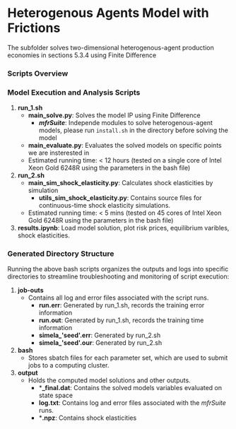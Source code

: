 # Heterogenous Agents Model with Frictions

The subfolder solves two-dimensional heterogenous-agent production economies in sections 5.3.4 using Finite Difference

### Scripts Overview

### Model Execution and Analysis Scripts

1. **run_1.sh**
   - **main_solve.py**: Solves the model IP using Finite Difference 
     - **_mfrSuite_**: Independe modules to solve heterogenous-agent models, please run `install.sh` in the directory before solving the model
   - **main_evaluate.py**: Evaluates the solved models on specific points we are insterested in
   - Estimated running time: < 12 hours (tested on a single core of Intel Xeon Gold 6248R using the parameters in the bash file)
2. **run_2.sh**
   - **main_sim_shock_elasticity.py**: Calculates shock elasticities by simulation
     - **utils_sim_shock_elasticity.py**: Contains source files for continuous-time shock elasticity simulations.
   - Estimated running time: < 5 mins (tested on 45 cores of Intel Xeon Gold 6248R using the parameters in the bash file)
3. **results.ipynb**: Load model solution, plot risk prices, equilibrium varibles, shock elasticities.

### Generated Directory Structure

Running the above bash scripts organizes the outputs and logs into specific directories to streamline troubleshooting and monitoring of script execution:

1. **job-outs**
   - Contains all log and error files associated with the script runs.
     - **run.err**: Generated by run_1.sh, records the training error information
     - **run.out**: Generated by run_1.sh, records the training time information
     - **simela_'seed'.err**: Generated by run_2.sh
     - **simela_'seed'.our**: Generated by run_2.sh
2. **bash**
   - Stores sbatch files for each parameter set, which are used to submit jobs to a computing cluster.
3. **output**
   - Holds the computed model solutions and other outputs.
     - ***_final.dat**: Contains the solved models variables evaluated on state space
     - **log.txt**: Contains log and error files associated with the _mfrSuite_ runs.
     - ***.npz**: Contains shock elasticities